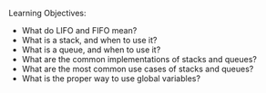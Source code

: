 Learning Objectives:
- What do LIFO and FIFO mean?
- What is a stack, and when to use it?
- What is a queue, and when to use it?
- What are the common implementations of stacks and queues?
- What are the most common use cases of stacks and queues?
- What is the proper way to use global variables?
